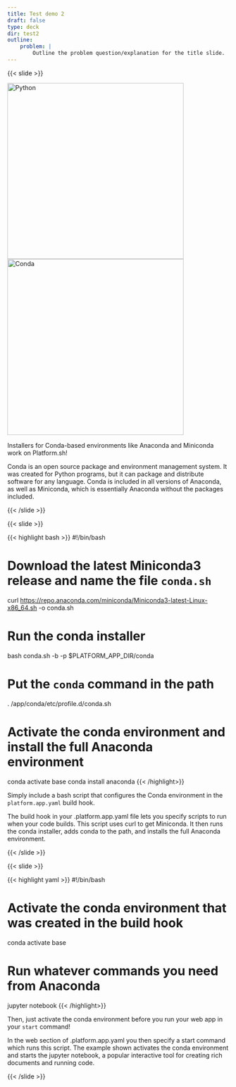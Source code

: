 ```yaml
---
title: Test demo 2
draft: false
type: deck
dir: test2
outline:
    problem: |
        Outline the problem question/explanation for the title slide.
---
```



{{< slide >}}

  <div class="two-col-svg">
  <div><img src="/demos/{{< param dir >}}/assets/languages/python-logo-horizontal.svg" class="plain" width="400px" alt="Python" data-credit="https://www.python.org/community/logos/" /></div>
  <div><img src="/demos/{{< param dir >}}/assets/languages/conda-logo.svg" class="plain" width="400px" alt="Conda" data-credit="https://www.anaconda.com/media-kit/" style="padding-bottom:15px;" /></div>
  </div>
  <p style="margin-top: 0;">Installers for Conda-based environments like Anaconda and Miniconda work on Platform.sh!</p>
  <aside class="notes">
    Conda is an open source package and environment management system.
    It was created for Python programs, but it can package and distribute software for any language.
    Conda is included in all versions of Anaconda, as well as Miniconda, which is essentially Anaconda
    without the packages included.
  </aside>

{{< /slide >}}

{{< slide >}}

{{< highlight bash >}}
#!/bin/bash

# Download the latest Miniconda3 release and name the file `conda.sh`
curl https://repo.anaconda.com/miniconda/Miniconda3-latest-Linux-x86_64.sh -o conda.sh

# Run the conda installer
bash conda.sh -b -p $PLATFORM_APP_DIR/conda

# Put the `conda` command in the path
. /app/conda/etc/profile.d/conda.sh

# Activate the conda environment and install the full Anaconda environment
conda activate base
conda install anaconda
{{< /highlight>}}

Simply include a bash script that configures the Conda environment in the `platform.app.yaml` build hook.

<aside  class="notes">
  The build hook in your .platform.app.yaml file lets you specify scripts to run when your code builds.
  This script uses curl to get Miniconda. It then runs the conda installer, adds conda to the path,
  and installs the full Anaconda environment.
</aside>

{{< /slide >}}

{{< slide >}}

{{< highlight yaml >}}
#!/bin/bash

# Activate the conda environment that was created in the build hook
conda activate base

# Run whatever commands you need from Anaconda
jupyter notebook
{{< /highlight>}}

Then, just activate the conda environment before you run your web app in your `start` command!

<aside class="notes">
  In the web section of .platform.app.yaml you then specify a start command which runs this script.
  The example shown activates the conda environment and starts the jupyter notebook, a popular interactive
  tool for creating rich documents and running code.
</aside>

{{< /slide >}}
